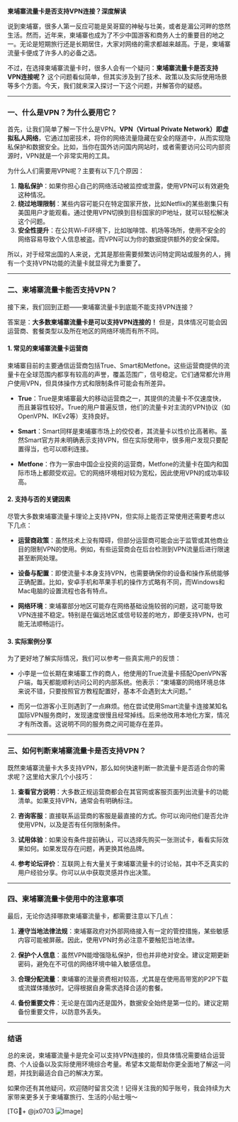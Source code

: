 **柬埔寨流量卡是否支持VPN连接？深度解读**

说到柬埔寨，很多人第一反应可能是吴哥窟的神秘与壮美，或者是湄公河畔的悠然生活。然而，近年来，柬埔寨也成为了不少中国游客和商务人士的重要目的地之一。无论是短期旅行还是长期居住，大家对网络的需求都越来越高。于是，柬埔寨流量卡便成了许多人的必备之选。

不过，在选择柬埔寨流量卡时，很多人会有一个疑问：**柬埔寨流量卡是否支持VPN连接呢？** 这个问题看似简单，但其实涉及到了技术、政策以及实际使用场景等多个方面。今天，我们就来深入探讨一下这个问题，并解答你的疑惑。

---

### **一、什么是VPN？为什么要用它？**

首先，让我们简单了解一下什么是VPN。**VPN（Virtual Private Network）即虚拟私人网络**，它通过加密技术，将你的网络流量隐藏在安全的隧道中，从而实现隐私保护和数据安全。比如，当你在国外访问国内网站时，或者需要访问公司内部资源时，VPN就是一个非常实用的工具。

为什么人们需要用VPN呢？主要有以下几个原因：

1. **隐私保护**：如果你担心自己的网络活动被监控或泄露，使用VPN可以有效避免这种情况。
2. **绕过地理限制**：某些内容可能只在特定国家开放，比如Netflix的某些剧集只有美国用户才能观看。通过使用VPN切换到目标国家的IP地址，就可以轻松解决这个问题。
3. **安全性提升**：在公共Wi-Fi环境下，比如咖啡馆、机场等场所，使用不安全的网络容易导致个人信息被盗。而VPN可以为你的数据提供额外的安全保障。

所以，对于经常出国的人来说，尤其是那些需要频繁访问特定网站或服务的人，拥有一个支持VPN功能的流量卡就显得尤为重要了。

---

### **二、柬埔寨流量卡能否支持VPN？**

接下来，我们回到正题——柬埔寨流量卡到底能不能支持VPN连接？

答案是：**大多数柬埔寨流量卡是可以支持VPN连接的！** 但是，具体情况可能会因运营商、套餐类型以及所在地区的网络环境而有所不同。

#### **1. 常见的柬埔寨流量卡运营商**
柬埔寨目前的主要通信运营商包括True、Smart和Metfone。这些运营商提供的流量卡在全球范围内都享有较高的声誉，覆盖范围广，信号稳定。它们通常都允许用户使用VPN，但具体操作方式和限制条件可能会有所差异。

- **True**：True是柬埔寨最大的移动运营商之一，其提供的流量卡不仅速度快，而且兼容性较好。True的用户普遍反馈，他们的流量卡对主流的VPN协议（如OpenVPN、IKEv2等）支持良好。
  
- **Smart**：Smart同样是柬埔寨市场上的佼佼者，其流量卡以性价比高著称。虽然Smart官方并未明确表示支持VPN，但在实际使用中，很多用户发现只要配置得当，也可以顺利连接。

- **Metfone**：作为一家由中国企业投资的运营商，Metfone的流量卡在国内和国际市场上都颇受欢迎。它的网络环境相对较为宽松，因此使用VPN的成功率较高。

#### **2. 支持与否的关键因素**
尽管大多数柬埔寨流量卡理论上支持VPN，但实际上能否正常使用还需要考虑以下几点：

- **运营商政策**：虽然技术上没有障碍，但部分运营商可能会出于监管或其他商业目的限制VPN的使用。例如，有些运营商会在后台检测到VPN流量后进行限速甚至断网处理。

- **设备与配置**：即使流量卡本身支持VPN，也需要确保你的设备和操作系统能够正确配置。比如，安卓手机和苹果手机的操作方式略有不同，而Windows和Mac电脑的设置流程也各有特点。

- **网络环境**：柬埔寨部分地区可能存在网络基础设施较弱的问题，这可能导致VPN连接不稳定。特别是在偏远地区或信号较差的地方，即便支持VPN，也可能无法顺畅运行。

#### **3. 实际案例分享**
为了更好地了解实际情况，我们可以参考一些真实用户的反馈：

- 小李是一位长期在柬埔寨工作的商人，他使用的True流量卡搭配OpenVPN客户端，每天都能顺利访问公司的内部系统。他表示：“柬埔寨的网络环境总体来说不错，只要按照官方教程配置好，基本不会遇到太大问题。”

- 而另一位游客小王则遇到了一点麻烦。他在尝试使用Smart流量卡连接某知名国际VPN服务商时，发现速度很慢且经常掉线。后来他改用本地化方案，情况才有所改善。这说明不同的服务商之间可能存在差异。

---

### **三、如何判断柬埔寨流量卡是否支持VPN？**

既然柬埔寨流量卡大多支持VPN，那么如何快速判断一款流量卡是否适合你的需求呢？这里给大家几个小技巧：

1. **查看官方说明**：大多数正规运营商都会在其官网或客服页面列出流量卡的功能清单。如果支持VPN，通常会有明确标注。

2. **咨询客服**：直接联系运营商的客服是最直接的方式。你可以询问他们是否允许使用VPN，以及是否有任何限制条件。

3. **试用体验**：如果没有条件提前确认，可以选择先购买一张测试卡，看看实际效果如何。如果发现存在问题，再更换其他品牌。

4. **参考论坛评价**：互联网上有大量关于柬埔寨流量卡的讨论帖，其中不乏真实的用户经验分享。你可以从中获取灵感并作出决策。

---

### **四、柬埔寨流量卡使用中的注意事项**

最后，无论你选择哪款柬埔寨流量卡，都需要注意以下几点：

1. **遵守当地法律法规**：柬埔寨政府对外部网络接入有一定的管控措施，某些敏感内容可能被屏蔽。因此，使用VPN时务必注意不要触犯当地法律。

2. **保护个人信息**：虽然VPN能增强隐私保护，但也并非绝对安全。建议定期更新密码，避免在不可信的网络环境中输入敏感信息。

3. **合理分配流量**：柬埔寨的流量资费相对较高，尤其是在使用高带宽的P2P下载或流媒体播放时。记得根据自身需求选择合适的套餐。

4. **备份重要文件**：无论是在国内还是国外，数据安全始终是第一位的。建议定期备份重要文件，以防意外丢失。

---

### **结语**

总的来说，柬埔寨流量卡是完全可以支持VPN连接的，但具体情况需要结合运营商、个人设备以及实际使用环境综合考量。希望本文能帮助你更全面地了解这一问题，并找到最适合自己的解决方案。

如果你还有其他疑问，欢迎随时留言交流！记得关注我的知乎账号，我会持续为大家带来更多关于柬埔寨旅行、生活的小贴士哦～

[TG💪+ @jx0703 ![Image](https://github.com/user-attachments/assets/dbca1d08-cadb-493c-b0ec-ad6f7a83f270)]